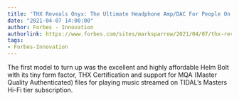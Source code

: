 ```yaml
---
title: 'THX Reveals Onyx: The Ultimate Headphone Amp/DAC For People On The Move'
date: "2021-04-07 14:00:00"
author: Forbes - Innovation
authorlink: https://www.forbes.com/sites/marksparrow/2021/04/07/thx-reveals-onyx-the-ultimate-headphone-ampdac-for-people-on-the-move/
tags:
- Forbes-Innovation
---
```

The first model to turn up was the excellent and highly affordable Helm Bolt with its tiny form factor, THX Certification and support for MQA (Master Quality Authenticated) files for playing music streamed on TIDAL’s Masters Hi-Fi tier subscription.